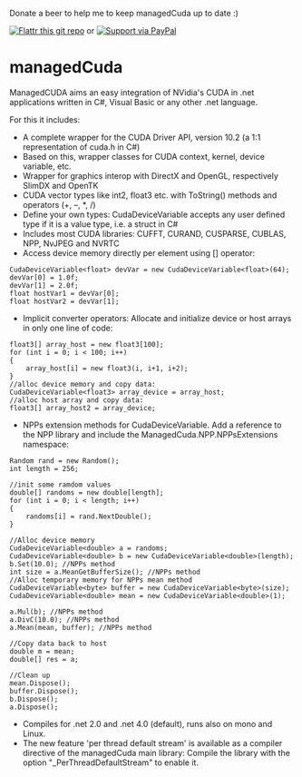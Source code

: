 Donate a beer to help me to keep managedCuda up to date :)

[![Flattr this git repo](http://api.flattr.com/button/flattr-badge-large.png)](https://flattr.com/submit/auto?user_id=kunzmi&url=https://github.com/kunzmi/managedCuda&title=managedCuda&language=&tags=github&category=software)
or
[![Support via PayPal](https://www.paypalobjects.com/en_GB/i/btn/btn_donate_SM.gif)](https://www.paypal.me/kunzmi/)


# managedCuda
ManagedCUDA aims an easy integration of NVidia's CUDA in .net applications written in C#, Visual Basic or any other .net language.

For this it includes:
- A complete wrapper for the  CUDA Driver API, version 10.2 (a 1:1 representation of cuda.h in C#) 
- Based on this, wrapper classes for CUDA context, kernel, device variable, etc. 
- Wrapper for graphics interop with DirectX and OpenGL, respectively SlimDX and OpenTK 
- CUDA vector types like int2, float3 etc. with ToString() methods and operators (+, –, *, /) 
- Define your own types: CudaDeviceVariable accepts any user defined type if it is a value type, i.e. a struct in C# 
- Includes most CUDA libraries: CUFFT, CURAND, CUSPARSE, CUBLAS, NPP, NvJPEG and NVRTC
- Access device memory directly per element using [] operator:
```
CudaDeviceVariable<float> devVar = new CudaDeviceVariable<float>(64);
devVar[0] = 1.0f;
devVar[1] = 2.0f;
float hostVar1 = devVar[0];
float hostVar2 = devVar[1];
```
- Implicit converter operators: Allocate and initialize device or host arrays in only one line of code: 
```
float3[] array_host = new float3[100];
for (int i = 0; i < 100; i++)
{
	array_host[i] = new float3(i, i+1, i+2);
}
//alloc device memory and copy data:
CudaDeviceVariable<float3> array_device = array_host;
//alloc host array and copy data: 
float3[] array_host2 = array_device; 
```
- NPPs extension methods for CudaDeviceVariable. Add a reference to the NPP library and include the ManagedCuda.NPP.NPPsExtensions namespace: 
```
Random rand = new Random();
int length = 256;

//init some ramdom values
double[] randoms = new double[length];
for (int i = 0; i < length; i++)
{
	randoms[i] = rand.NextDouble();
}

//Alloc device memory
CudaDeviceVariable<double> a = randoms;
CudaDeviceVariable<double> b = new CudaDeviceVariable<double>(length);
b.Set(10.0); //NPPs method
int size = a.MeanGetBufferSize(); //NPPs method
//Alloc temporary memory for NPPs mean method
CudaDeviceVariable<byte> buffer = new CudaDeviceVariable<byte>(size);
CudaDeviceVariable<double> mean = new CudaDeviceVariable<double>(1);

a.Mul(b); //NPPs method
a.DivC(10.0); //NPPs method
a.Mean(mean, buffer); //NPPs method

//Copy data back to host
double m = mean;
double[] res = a;

//Clean up
mean.Dispose();
buffer.Dispose();
b.Dispose();
a.Dispose();
```
- Compiles for .net 2.0 and .net 4.0 (default), runs also on mono and Linux. 
- The new feature 'per thread default stream' is available as a compiler directive of the managedCuda main library: Compile the library with the option "_PerThreadDefaultStream" to enable it.
